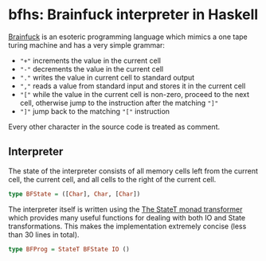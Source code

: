 bfhs: Brainfuck interpreter in Haskell
======================================

[Brainfuck](http://en.wikipedia.org/wiki/Brainfuck) is an esoteric programming
language which mimics a one tape turing machine and has a very simple grammar:

 - `"+"`  increments the value in the current cell
 - `"-"`  decrements the value in the current cell
 - `"."`  writes the value in current cell to standard output
 - `","`  reads a value from standard input and stores it in the current cell
 - `"["`  while the value in the current cell is non-zero, proceed to the next
        cell, otherwise jump to the instruction after the matching `"]"`
 - `"]"`  jump back to the matching `"["` instruction

Every other character in the source code is treated as comment.

Interpreter
-----------

The state of the interpreter consists of all memory cells left from the current
cell, the current cell, and all cells to the right of the current cell.

```haskell
type BFState = ([Char], Char, [Char])
```

The interpreter itself is written using the [The StateT monad transformer ](http://hackage.haskell.org/package/transformers-0.3.0.0/docs/Control-Monad-Trans-State-Lazy.html#g:2) which provides many
useful functions for dealing with both IO and State transformations. This makes
the implementation extremely concise (less than 30 lines in total).

```haskell
type BFProg = StateT BFState IO ()
```

